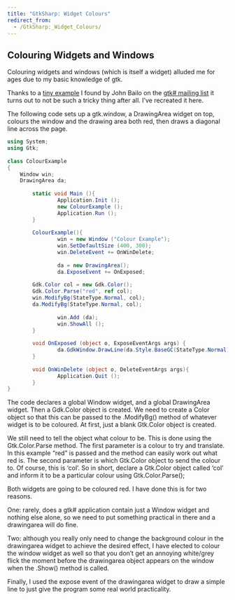 ```yaml
---
title: "GtkSharp: Widget Colours"
redirect_from:
  - /GtkSharp:_Widget_Colours/
---
```


Colouring Widgets and Windows
-----------------------------

Colouring widgets and windows (which is itself a widget) alluded me for ages due to my basic knowledge of gtk.

Thanks to a [tiny example](http://lists.ximian.com/pipermail/gtk-sharp-list/2004-September/004820.html) I found by John Bailo on the [gtk\# mailing list](http://lists.ximian.com/pipermail/gtk-sharp-list/) it turns out to not be such a tricky thing after all. I’ve recreated it here.

The following code sets up a gtk.window, a DrawingArea widget on top, colours the window and the drawing area both red, then draws a diagonal line across the page.

``` csharp
using System;
using Gtk;
 
class ColourExample
{
    Window win;
    DrawingArea da;
 
        static void Main (){
                Application.Init ();
                new ColourExample ();
                Application.Run ();
        }
 
        ColourExample(){
                win = new Window ("Colour Example");
                win.SetDefaultSize (400, 300);
                win.DeleteEvent += OnWinDelete;
 
                da = new DrawingArea();
                da.ExposeEvent += OnExposed;
 
        Gdk.Color col = new Gdk.Color();
        Gdk.Color.Parse("red", ref col);
        win.ModifyBg(StateType.Normal, col);
        da.ModifyBg(StateType.Normal, col);
 
                win.Add (da);
                win.ShowAll ();
        }
 
        void OnExposed (object o, ExposeEventArgs args) {
                da.GdkWindow.DrawLine(da.Style.BaseGC(StateType.Normal), 0, 0, 400, 300);
        }
 
        void OnWinDelete (object o, DeleteEventArgs args){
                Application.Quit ();
        }
}
```

The code declares a global Window widget, and a global DrawingArea widget. Then a Gdk.Color object is created. We need to create a Color object so that this can be passed to the .ModifyBg() method of whatever widget is to be coloured. At first, just a blank Gtk.Color object is created.

We still need to tell the object what colour to be. This is done using the Gtk.Color.Parse method. The first parameter is a colour to try and translate. In this example “red” is passed and the method can easily work out what red is. The second parameter is which Gtk.Color object to send the colour to. Of course, this is ‘col’. So in short, declare a Gtk.Color object called ‘col’ and inform it to be a particular colour using Gtk.Color.Parse();

Both widgets are going to be coloured red. I have done this is for two reasons.

One: rarely, does a gtk\# application contain just a Window widget and nothing else alone, so we need to put something practical in there and a drawingarea will do fine.

Two: although you really only need to change the background colour in the drawingarea widget to achieve the desired effect, I have elected to colour the window widget as well so that you don’t get an annoying white/grey flick the moment before the drawingarea object appears on the window when the .Show() method is called.

Finally, I used the expose event of the drawingarea widget to draw a simple line to just give the program some real world practicality.

